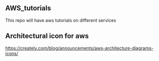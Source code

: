 ## AWS_tutorials
This repo will have aws tutorials on different services
## Architectural icon for aws
https://creately.com/blog/announcements/aws-architecture-diagrams-icons/

